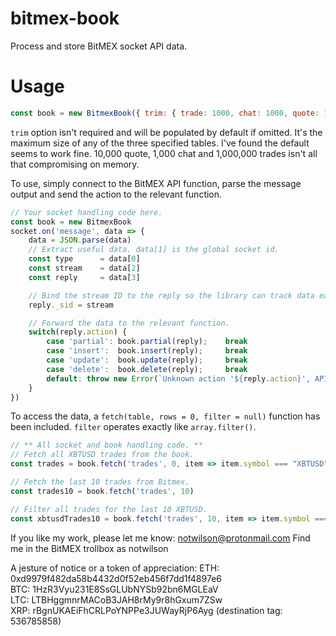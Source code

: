 # bitmex-book
Process and store BitMEX socket API data.

# Usage
```javascript
const book = new BitmexBook({ trim: { trade: 1000, chat: 1000, quote: 1000 }})
```

`trim` option isn't required and will be populated by default if omitted. It's the maximum size of any of the three specified tables. I've found the default seems to work fine. 10,000 quote, 1,000 chat and 1,000,000 trades isn't all that compromising on memory.

To use, simply connect to the BitMEX API function, parse the message output and send the action to the relevant function.

```javascript
// Your socket handling code here.
const book = new BitmexBook
socket.on('message', data => {
    data = JSON.parse(data)
    // Extract useful data. data[1] is the global socket id.
    const type      = data[0]
    const stream    = data[2]
    const reply     = data[3]

    // Bind the stream ID to the reply so the library can track data easier.
    reply._sid = stream

    // Forward the data to the relevant function.
    switch(reply.action) {
        case 'partial': book.partial(reply);    break
        case 'insert':  book.insert(reply);     break
        case 'update':  book.update(reply);     break
        case 'delete':  book.delete(reply);     break
        default: throw new Error(`Unknown action '${reply.action}', API code outdated.`)
    }
})
```

To access the data, a `fetch(table, rows = 0, filter = null)` function has been included. `filter` operates exactly like `array.filter()`.

```javascript
// ** All socket and book handling code. **
// Fetch all XBTUSD trades from the book.
const trades = book.fetch('trades', 0, item => item.symbol === "XBTUSD")

// Fetch the last 10 trades from Bitmex.
const trades10 = book.fetch('trades', 10)

// Filter all trades for the last 10 XBTUSD.
const xbtusdTrades10 = book.fetch('trades', 10, item => item.symbol === "XBTUSD")
```

If you like my work, please let me know:
notwilson@protonmail.com
Find me in the BitMEX trollbox as notwilson

A jesture of notice or a token of appreciation:
ETH: 0xd9979f482da58b4432d0f52eb456f7dd1f4897e6  
BTC: 1HzR3Vyu231E8SsGLUbNYSb92bn6MGLEaV  
LTC: LTBHggmnrMACoB3JAH8rMy9r8hGxum7ZSw  
XRP: rBgnUKAEiFhCRLPoYNPPe3JUWayRjP6Ayg (destination tag: 536785858)